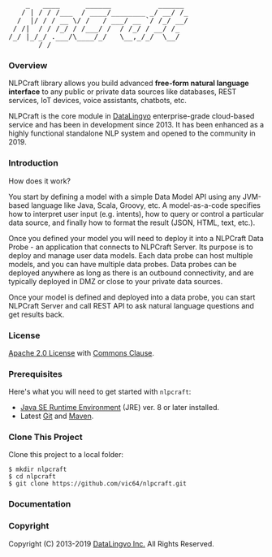 <pre>
    _   ____      ______           ______ 
   / | / / /___  / ____/________ _/ __/ /_
  /  |/ / / __ \/ /   / ___/ __ `/ /_/ __/
 / /|  / / /_/ / /___/ /  / /_/ / __/ /_  
/_/ |_/_/ .___/\____/_/   \__,_/_/  \__/  
       /_/   
</pre>

### Overview
NLPCraft library allows you build advanced **free-form natural language interface** to any 
public or private data sources like databases, REST services, IoT devices, 
voice assistants, chatbots, etc.

NLPCraft is the core module in [DataLingvo](https://www.datalingvo.com) enterprise-grade 
cloud-based service and has been in development since 2013. It has been enhanced as a highly 
functional standalone NLP system and opened to the community in 2019. 

### Introduction
How does it work?

You start by defining a model with a simple Data Model API using any JVM-based 
language like Java, Scala, Groovy, etc. A model-as-a-code specifies how to interpret user input 
(e.g. intents), how to query or control a particular data source, and finally how to format the 
result (JSON, HTML, text, etc.). 

Once you defined your model you will need to deploy it into a NLPCraft Data Probe - an application that 
connects to NLPCraft Server. Its purpose is to deploy and manage 
user data models. Each data probe can host multiple models, and you can have multiple data probes. 
Data probes can be deployed anywhere as long as there is an outbound connectivity, and 
are typically deployed in DMZ or close to your private data sources. 

Once your model is defined and deployed into a data probe, you can start NLPCraft Server and call 
REST API to ask natural language questions and get results back.
 
### License

[Apache 2.0 License](https://www.apache.org/licenses/LICENSE-2.0) with [Commons Clause](https://commonsclause.com/).

### Prerequisites
Here's what you will need to get started with `nlpcraft`:
 - [Java SE Runtime Environment](http://www.oracle.com/technetwork/java/javase/downloads/index.html) (JRE) ver. 8 or later installed.
 - Latest [Git](https://git-scm.com/downloads) and [Maven](https://maven.apache.org/install.html).
 
### Clone This Project
Clone this project to a local folder:
```shell
$ mkdir nlpcraft
$ cd nlpcraft
$ git clone https://github.com/vic64/nlpcraft.git
```

### Documentation

### Copyright
Copyright (C) 2013-2019 [DataLingvo Inc.](https://www.datalingvo.com) All Rights Reserved.


